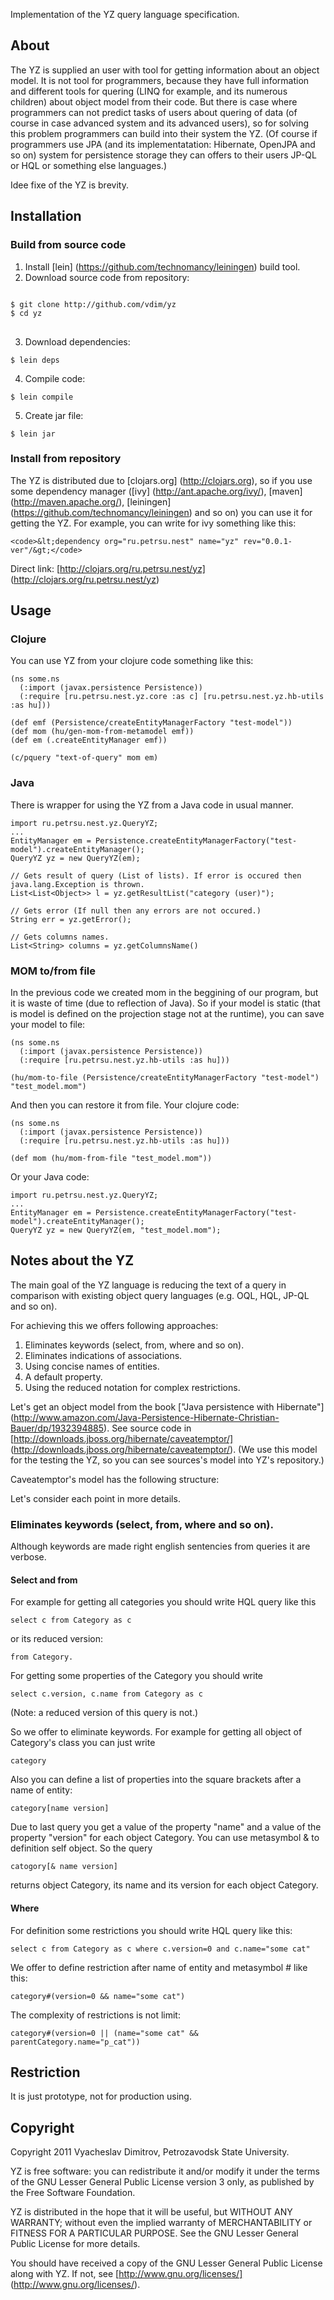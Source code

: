 Implementation of the YZ query language specification.

## About
The YZ is supplied an user with tool for getting information about an
object model. It is not tool for programmers, because
they have full information and different tools for quering 
(LINQ for example, and its numerous children) about object model from their code. 
But there is case where programmers can not predict tasks of users about quering of data
(of course in case advanced system and its advanced users), 
so for solving this problem programmers can build into their system the YZ. (Of course
if programmers use JPA (and its implementatation: Hibernate, OpenJPA and so on) 
system for persistence storage they can offers to their users JP-QL or HQL or something else
languages.)

Idee fixe of the YZ is brevity.


## Installation

### Build from source code
1. Install [lein] (https://github.com/technomancy/leiningen) build tool.
2. Download source code from repository:
<pre>
<code>
$ git clone http://github.com/vdim/yz
$ cd yz
</code>
</pre>

3. Download dependencies:
<pre><code>$ lein deps</code></pre>

4. Compile code:
<pre><code>$ lein compile</code></pre>

5. Create jar file:
<pre><code>$ lein jar</code></pre>

### Install from repository
The YZ is distributed due to [clojars.org] (http://clojars.org), so
if you use some dependency manager ([ivy] (http://ant.apache.org/ivy/), 
[maven] (http://maven.apache.org/), [leiningen] (https://github.com/technomancy/leiningen) and so on) you
can use it for getting the YZ. For example, you can write for ivy 
something like this:
	
	<code>&lt;dependency org="ru.petrsu.nest" name="yz" rev="0.0.1-ver"/&gt;</code>

Direct link: [http://clojars.org/ru.petrsu.nest/yz] (http://clojars.org/ru.petrsu.nest/yz)



## Usage
### Clojure
You can use YZ from your clojure code something like this:

	(ns some.ns
	  (:import (javax.persistence Persistence))
	  (:require [ru.petrsu.nest.yz.core :as c] [ru.petrsu.nest.yz.hb-utils :as hu]))

	(def emf (Persistence/createEntityManagerFactory "test-model"))
	(def mom (hu/gen-mom-from-metamodel emf))
	(def em (.createEntityManager emf))

	(c/pquery "text-of-query" mom em)

### Java
There is wrapper for using the YZ from a Java code in usual manner.

	import ru.petrsu.nest.yz.QueryYZ;
	...
	EntityManager em = Persistence.createEntityManagerFactory("test-model").createEntityManager();
	QueryYZ yz = new QueryYZ(em);

	// Gets result of query (List of lists). If error is occured then java.lang.Exception is thrown.
	List<List<Object>> l = yz.getResultList("category (user)");

	// Gets error (If null then any errors are not occured.)
	String err = yz.getError();

	// Gets columns names.
	List<String> columns = yz.getColumnsName()


### MOM to/from file

In the previous code we created mom in the beggining of our program, but it is 
waste of time (due to reflection of Java). So if your model is static 
(that is model is defined on the projection stage not at the runtime), you
can save your model to file:

	(ns some.ns
	  (:import (javax.persistence Persistence))
	  (:require [ru.petrsu.nest.yz.hb-utils :as hu]))

	(hu/mom-to-file (Persistence/createEntityManagerFactory "test-model") "test_model.mom")

And then you can restore it from file. Your clojure code:

	(ns some.ns
	  (:import (javax.persistence Persistence))
	  (:require [ru.petrsu.nest.yz.hb-utils :as hu]))

	(def mom (hu/mom-from-file "test_model.mom"))

Or your Java code:

	import ru.petrsu.nest.yz.QueryYZ;
	...
	EntityManager em = Persistence.createEntityManagerFactory("test-model").createEntityManager();
	QueryYZ yz = new QueryYZ(em, "test_model.mom");


## Notes about the YZ
The main goal of the YZ language is reducing the text of a query
in comparison with existing object query languages (e.g. OQL, HQL, JP-QL and so on).

For achieving this we offers following approaches:

1. Eliminates keywords (select, from, where and so on).
2. Eliminates indications of associations.
3. Using concise names of entities.
4. A default property.
5. Using the reduced notation for complex restrictions.

Let's get an object model from the book ["Java persistence with Hibernate"] 
(http://www.amazon.com/Java-Persistence-Hibernate-Christian-Bauer/dp/1932394885). 
See source code in [http://downloads.jboss.org/hibernate/caveatemptor/] (http://downloads.jboss.org/hibernate/caveatemptor/).
(We use this model for the testing the YZ, so you can see sources's model into YZ's repository.)

Caveatemptor's model has the following structure: 

Let's consider each point in more details.

### Eliminates keywords (select, from, where and so on).
Although keywords are made right english sentencies from queries it are verbose.

#### Select and from
For example for getting all categories you should write HQL query like this

	select c from Category as c

or its reduced version:

	from Category.

For getting some properties of the Category you should write

	select c.version, c.name from Category as c

(Note: a reduced version of this query is not.)

So we offer to eliminate keywords. For example for getting all object of Category's class you can just write

	category

Also you can define a list of properties into the square brackets after a name of entity:

	category[name version]

Due to last query you get a value of the property "name" and a value of the property "version" for
each object Category. You can use metasymbol & to definition self object. So the query

	catogory[& name version]

returns object Category, its name and its version for each object Category.

#### Where
For definition some restrictions you should write HQL query like this:

	select c from Category as c where c.version=0 and c.name="some cat"

We offer to define restriction after name of entity and metasymbol # like this:

	category#(version=0 && name="some cat")

The complexity of restrictions is not limit:

	category#(version=0 || (name="some cat" && parentCategory.name="p_cat"))


## Restriction
It is just prototype, not for production using.

## Copyright

Copyright 2011 Vyacheslav Dimitrov, Petrozavodsk State University.

YZ is free software: you can redistribute it and/or modify it
under the terms of the GNU Lesser General Public License version 3
only, as published by the Free Software Foundation.

YZ is distributed in the hope that it will be useful, but
WITHOUT ANY WARRANTY; without even the implied warranty of
MERCHANTABILITY or FITNESS FOR A PARTICULAR PURPOSE.  See the GNU
Lesser General Public License for more details.

You should have received a copy of the GNU Lesser General Public
License along with YZ.  If not, see [http://www.gnu.org/licenses/] (http://www.gnu.org/licenses/).
